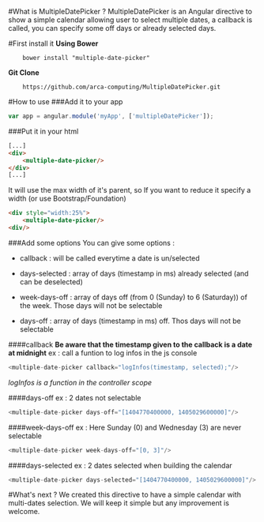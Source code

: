 #What is MultipleDatePicker ?
MultipleDatePicker is an Angular directive to show a simple calendar allowing user to select multiple dates, a callback is called, you can specify some off days or already selected days.

#First install it
**Using Bower**
        
        bower install "multiple-date-picker"
                
**Git Clone**
        
        https://github.com/arca-computing/MultipleDatePicker.git      
        
#How to use
###Add it to your app
```javascript
var app = angular.module('myApp', ['multipleDatePicker']);
```

###Put it in your html
```html
[...]
<div>
    <multiple-date-picker/>
</div>
[...]
```
It will use the max width of it's parent, so If you want to reduce it specify a width (or use Bootstrap/Foundation)
```html
<div style="width:25%">
    <multiple-date-picker/>
<div/>
```

###Add some options
You can give some options :

* callback : will be called everytime a date is un/selected

* days-selected : array of days (timestamp in ms) already selected (and can be deselected)

* week-days-off : array of days off (from 0 (Sunday) to 6 (Saturday)) of the week. Those days will not be selectable

* days-off : array of days (timestamp in ms) off. Thos days will not be selectable

####callback
**Be aware that the timestamp given to the callback is a date at midnight**
ex : call a funtion to log infos in the js console
```javascript
<multiple-date-picker callback="logInfos(timestamp, selected);"/>
```
*logInfos is a function in the controller scope*

####days-off
ex : 2 dates not selectable
```javascript
<multiple-date-picker days-off="[1404770400000, 1405029600000]"/>
```

####week-days-off
ex : Here Sunday (0) and Wednesday (3) are never selectable
```javascript
<multiple-date-picker week-days-off="[0, 3]"/>
```

####days-selected
ex : 2 dates selected when building the calendar
```javascript
<multiple-date-picker days-selected="[1404770400000, 1405029600000]"/>
```

#What's next ?
We created this directive to have a simple calendar with multi-dates selection. We will keep it simple but any improvement is welcome.